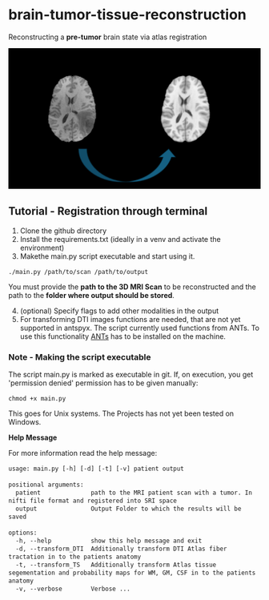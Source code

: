 # brain-tumor-tissue-reconstruction
Reconstructing a **pre-tumor** brain state via atlas registration

![exemplaryReconstrction](./image.png)

## Tutorial - Registration through terminal 
 1. Clone the github directory
 2. Install the requirements.txt (ideally in a venv and activate the environment)
 3. Makethe main.py script executable and start using it. 
 ```
 ./main.py /path/to/scan /path/to/output
 ``` 
 You must provide the **path to the 3D MRI Scan** to be reconstructed and the path to the **folder where output should be stored**. 

 4. (optional) Specify flags to add other modalities in the output
 5. For transforming DTI images functions are needed, that are not yet supported in antspyx. The script currently used functions from ANTs. To use this functionality [ANTs](https://github.com/ANTsX/ANTs/wiki/Compiling-ANTs-on-Linux-and-Mac-OS) has to be installed on the machine.  

### Note - Making the script executable

The script main.py is marked as executable in git. If, on execution, you get 'permission denied' permission has to be given manually:
```
chmod +x main.py
```
This goes for Unix systems. The Projects has not yet been tested on Windows.

**Help Message**

For more information read the help message:

```
usage: main.py [-h] [-d] [-t] [-v] patient output

positional arguments:
  patient              path to the MRI patient scan with a tumor. In nifti file format and registered into SRI space
  output               Output Folder to which the results will be saved

options:
  -h, --help           show this help message and exit
  -d, --transform_DTI  Additionally transform DTI Atlas fiber tractation in to the patients anatomy
  -t, --transform_TS   Additionally transform Atlas tissue segementation and probability maps for WM, GM, CSF in to the patients anatomy
  -v, --verbose        Verbose ...
  ```